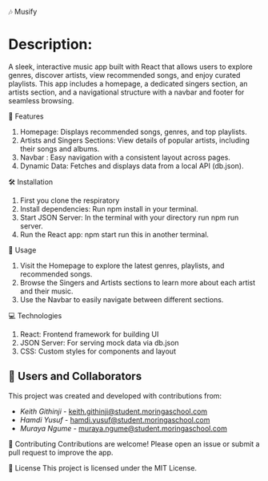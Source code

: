 🎶 Musify 

# Description:
A sleek, interactive music app built with React that allows users to explore genres, discover artists, view recommended songs, and enjoy curated playlists. This app includes a homepage, a dedicated singers section, an artists section, and a navigational structure with a navbar and footer for seamless browsing.

🌟 Features
1. Homepage: Displays recommended songs, genres, and top playlists.
2. Artists and Singers Sections: View details of popular artists, including their songs and albums.
3. Navbar : Easy navigation with a consistent layout across pages.
4. Dynamic Data: Fetches and displays data from a local API (db.json).

🛠️ Installation
1. First you clone the respiratory
2. Install dependencies: 
Run npm install in your terminal.
3. Start JSON Server:
In the terminal with your directory run npm run server.
4. Run the React app:
npm start run this in another terminal.

🚀 Usage
1. Visit the Homepage to explore the latest genres, playlists, and recommended songs.
2. Browse the Singers and Artists sections to learn more about each artist and their music.
3. Use the Navbar to easily navigate between different sections.

💻 Technologies
1. React: Frontend framework for building UI
2. JSON Server: For serving mock data via db.json
3. CSS: Custom styles for components and layout

## 👥 Users and Collaborators

This project was created and developed with contributions from:

- *Keith Githinji* - [keith.githinji@student.moringaschool.com](mailto:keith.githinji@student.moringaschool.com)
- *Hamdi Yusuf* - [hamdi.yusuf@student.moringaschool.com](mailto:hamdi.yusuf@student.moringaschool.com)
- *Muraya Ngume* - [muraya.ngume@student.moringaschool.com](mailto:muraya.ngume@student.moringaschool.com)

🤝 Contributing
Contributions are welcome! Please open an issue or submit a pull request to improve the app.

📄 License
This project is licensed under the MIT License.